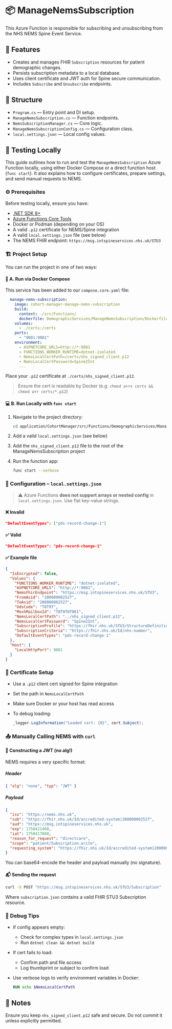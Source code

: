 # 📦 ManageNemsSubscription

This Azure Function is responsible for subscribing and unsubscribing from the NHS NEMS Spine Event Service.

## 🚀 Features

- Creates and manages FHIR `Subscription` resources for patient demographic changes.
- Persists subscription metadata to a local database.
- Uses client certificate and JWT auth for Spine secure communication.
- Includes `Subscribe` and `Unsubscribe` endpoints.

## 📂 Structure

- `Program.cs` — Entry point and DI setup.
- `ManageNemsSubscription.cs` — Function endpoints.
- `NemsSubscriptionManager.cs` — Core logic.
- `ManageNemsSubscriptionConfig.cs` — Configuration class.
- `local.settings.json` — Local config values.

## 🧪 Testing Locally

This guide outlines how to run and test the `ManageNemsSubscription` Azure Function locally, using either Docker Compose or a direct function host (`func start`). It also explains how to configure certificates, prepare settings, and send manual requests to NEMS.

### ⚙️ Prerequisites

Before testing locally, ensure you have:

- [.NET SDK 8+](https://dotnet.microsoft.com/en-us/download)
- [Azure Functions Core Tools](https://learn.microsoft.com/en-us/azure/azure-functions/functions-run-local)
- Docker or Podman (depending on your OS)
- A valid `.p12` certificate for NEMS/Spine integration
- A valid `local.settings.json` file (see below)
- The NEMS FHIR endpoint: `https://msg.intspineservices.nhs.uk/STU3`

### 🏗️ Project Setup

You can run the project in one of two ways:

#### 🐳 A. Run via Docker Compose

This service has been added to our `compose.core.yaml` file:

```yaml
  manage-nems-subscription:
    image: cohort-manager-manage-nems-subscription
    build:
      context: ./src/Functions/
      dockerfile: DemographicServices/ManageNemsSubscription/Dockerfile
    volumes:
      - ./certs:/certs
    ports:
      - "9081:9081"
    environment:
      - ASPNETCORE_URLS=http://*:9081
      - FUNCTIONS_WORKER_RUNTIME=dotnet-isolated
      - NemsLocalCertPath=/certs/nhs_signed_client.p12
      - NemsLocalCertPassword=Spine2Int
      ...
```

Place your `.p12` certificate at `./certs/nhs_signed_client.p12`.

> Ensure the cert is readable by Docker (e.g. `chmod a+rx certs && chmod a+r certs/*.p12`)

#### 💻 B. Run Locally with `func start`

1. Navigate to the project directory:

   ```bash
   cd application/CohortManager/src/Functions/DemographicServices/ManageNemsSubscription
   ```

2. Add a valid `local.settings.json` (see below)

3. Add the `nhs_signed_client.p12` file to the root of the ManageNemsSubscription project

4. Run the function app:

   ```bash
   func start --verbose
   ```

### 🧾 Configuration – `local.settings.json`

> ⚠️ Azure Functions **does not support arrays or nested config** in `local.settings.json`. Use flat key-value strings.

#### ❌ Invalid

```json
"DefaultEventTypes": ["pds-record-change-1"]
```

#### ✅ Valid

```json
"DefaultEventTypes": "pds-record-change-1"
```

#### ✅ Example file

```json
{
  "IsEncrypted": false,
  "Values": {
    "FUNCTIONS_WORKER_RUNTIME": "dotnet-isolated",
    "ASPNETCORE_URLS": "http://*:9081",
    "NemsFhirEndpoint": "https://msg.intspineservices.nhs.uk/STU3",
    "FromAsid": "200000002527",
    "ToAsid": "200000002527",
    "OdsCode": "T8T9T",
    "MeshMailboxId": "T8T9TOT001",
    "NemsLocalCertPath": "../nhs_signed_client.p12",
    "NemsLocalCertPassword": "Spine2Int",
    "SubscriptionProfile": "https://fhir.nhs.uk/STU3/StructureDefinition/EMS-Subscription-1",
    "SubscriptionCriteria": "https://fhir.nhs.uk/Id/nhs-number",
    "DefaultEventTypes": "pds-record-change-1"
  },
  "Host": {
    "LocalHttpPort": 9081
  }
}
```

### 🔐 Certificate Setup

- Use a `.p12` client cert signed for Spine integration
- Set the path in `NemsLocalCertPath`
- Make sure Docker or your host has read access
- To debug loading:

  ```csharp
  _logger.LogInformation("Loaded cert: {0}", cert.Subject);
  ```

### 📤 Manually Calling NEMS with `curl`

#### 🧪 Constructing a JWT (no alg!)

NEMS requires a very specific format:

##### Header

```json
{ "alg": "none", "typ": "JWT" }
```

##### Payload

```json
{
  "iss": "https://nems.nhs.uk",
  "sub": "https://fhir.nhs.uk/Id/accredited-system|200000002527",
  "aud": "https://msg.intspineservices.nhs.uk",
  "exp": 1750421408,
  "iat": 1750417808,
  "reason_for_request": "directcare",
  "scope": "patient/Subscription.write",
  "requesting_system": "https://fhir.nhs.uk/Id/accredited-system|200000002527"
}
```

You can base64-encode the header and payload manually (no signature).

#### 📬 Sending the request

```bash
curl -X POST "https://msg.intspineservices.nhs.uk/STU3/Subscription"   --cert nhs_signed_client.crt   --key client.key   --insecure   -H "Authorization: Bearer <your-jwt-here>"   -H "fromASID: 200000002527"   -H "toASID: 200000002527"   -H "InteractionID: urn:nhs:names:services:clinicals-sync:SubscriptionsApiPost"   -H "Content-Type: application/fhir+json"   -d @subscription.json
```

Where `subscription.json` contains a valid FHIR STU3 Subscription resource.

### 🧰 Debug Tips

- If config appears empty:
  - Check for complex types in `local.settings.json`
  - Run `dotnet clean && dotnet build`
- If cert fails to load:
  - Confirm path and file access
  - Log thumbprint or subject to confirm load
- Use verbose logs to verify environment variables in Docker:

  ```dockerfile
  RUN echo $NemsLocalCertPath
  ```

## 🔐 Notes

Ensure you keep `nhs_signed_client.p12` safe and secure. Do not commit it unless explicitly permitted.
